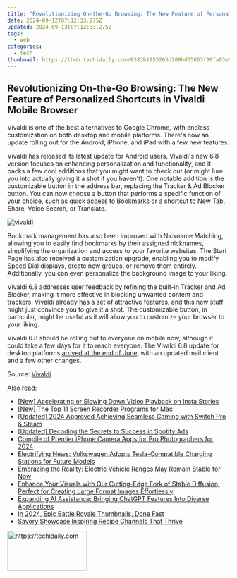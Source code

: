 ```yaml
---
title: "Revolutionizing On-the-Go Browsing: The New Feature of Personalized Shortcuts in Vivaldi Mobile Browser"
date: 2024-09-12T07:12:33.275Z
updated: 2024-09-13T07:12:33.275Z
tags:
  - web
categories:
  - tech
thumbnail: https://thmb.techidaily.com/8383b1955265d208bd65863f99fa93e0506dbf01fc1cf31d37490fb679a3c33d.png
---
```


## Revolutionizing On-the-Go Browsing: The New Feature of Personalized Shortcuts in Vivaldi Mobile Browser

Vivaldi is one of the best alternatives to Google Chrome, with endless customizstion on both desktop and mobile platforms. There's now an update rolling out for the Android, iPhone, and iPad with a few new features.

 Vivaldi has released its latest update for Android users. Vivaldi's new 6.8 version focuses on enhancing personalization and functionality, and it packs a few cool additions that you might want to check out (or might lure you into actually giving it a shot if you haven't). One notable addition is the customizable button in the address bar, replacing the Tracker & Ad Blocker button. You can now choose a button that performs a specific function of your choice, such as quick access to Bookmarks or a shortcut to New Tab, Share, Voice Search, or Translate.

![vivaldi](https://static1.howtogeekimages.com/wordpress/wp-content/uploads/2024/07/vivaldi.jpg) 

 Bookmark management has also been improved with Nickname Matching, allowing you to easily find bookmarks by their assigned nicknames, simplifying the organization and access to your favorite websites. The Start Page has also received a customization upgrade, enabling you to modify Speed Dial displays, create new groups, or remove them entirely. Additionally, you can even personalize the background image to your liking.

 Vivaldi 6.8 addresses user feedback by refining the built-in Tracker and Ad Blocker, making it more effective in blocking unwanted content and trackers. Vivaldi already has a set of attractive features, and this new stuff might just convince you to give it a shot. The customizable button, in particular, might be useful as it will allow you to customize your browser to your liking.

 Vivaldi 6.8 should be rolling out to everyone on mobile now, although it could take a few days for it to reach everyone. The Vivaldi 6.8 update for desktop platforms [arrived at the end of June](https://win11.techidaily.com/addressing-win11-crashes-with-exception-handlers/), with an updated mail client and a few other changes.

 Source: [Vivaldi](https://vivaldi.com/blog/vivaldi-on-android-6-8/)

<ins class="adsbygoogle"
     style="display:block"
     data-ad-format="autorelaxed"
     data-ad-client="ca-pub-7571918770474297"
     data-ad-slot="1223367746"></ins>

<ins class="adsbygoogle"
     style="display:block"
     data-ad-client="ca-pub-7571918770474297"
     data-ad-slot="8358498916"
     data-ad-format="auto"
     data-full-width-responsive="true"></ins>

<span class="atpl-alsoreadstyle">Also read:</span>
<div><ul>
<li><a href="https://extra-lessons.techidaily.com/new-accelerating-or-slowing-down-video-playback-on-insta-stories/"><u>[New] Accelerating or Slowing Down Video Playback on Insta Stories</u></a></li>
<li><a href="https://screen-sharing-recording.techidaily.com/new-the-top-11-screen-recorder-programs-for-mac/"><u>[New] The Top 11 Screen Recorder Programs for Mac</u></a></li>
<li><a href="https://video-capture.techidaily.com/updated-2024-approved-achieving-seamless-gaming-with-switch-pro-and-steam/"><u>[Updated] 2024 Approved Achieving Seamless Gaming with Switch Pro & Steam</u></a></li>
<li><a href="https://vp-tips.techidaily.com/updated-decoding-the-secrets-to-success-in-spotify-ads/"><u>[Updated] Decoding the Secrets to Success in Spotify Ads</u></a></li>
<li><a href="https://fox-access.techidaily.com/compile-of-premier-iphone-camera-apps-for-pro-photographers-for-2024/"><u>Compile of Premier iPhone Camera Apps for Pro Photographers for 2024</u></a></li>
<li><a href="https://some-tips.techidaily.com/electrifying-news-volkswagen-adopts-tesla-compatible-charging-stations-for-future-models/"><u>Electrifying News: Volkswagen Adopts Tesla-Compatible Charging Stations for Future Models</u></a></li>
<li><a href="https://some-tips.techidaily.com/embracing-the-reality-electric-vehicle-ranges-may-remain-stable-for-now/"><u>Embracing the Reality: Electric Vehicle Ranges May Remain Stable for Now</u></a></li>
<li><a href="https://some-tips.techidaily.com/enhance-your-visuals-with-our-cutting-edge-fork-of-stable-diffusion-perfect-for-creating-large-format-images-effortlessly/"><u>Enhance Your Visuals with Our Cutting-Edge Fork of Stable Diffusion, Perfect for Creating Large Format Images Effortlessly</u></a></li>
<li><a href="https://some-tips.techidaily.com/expanding-ai-assistance-bringing-chatgpt-features-into-diverse-applications/"><u>Expanding AI Assistance: Bringing ChatGPT Features Into Diverse Applications</u></a></li>
<li><a href="https://youtube-video-recordings.techidaily.com/in-2024-epic-battle-royale-thumbnails-done-fast/"><u>In 2024, Epic Battle Royale Thumbnails, Done Fast</u></a></li>
<li><a href="https://youtube-data.techidaily.com/y-showcase-inspiring-recipe-channels-that-thrive/"><u>Savory Showcase Inspiring Recipe Channels That Thrive</u></a></li>
</ul></div>

<!-- affiliate ads begin -->
<a href="https://aligracehair.sjv.io/c/5597632/2135397/19272" target="_top" id="2135397">
  <img src="//a.impactradius-go.com/display-ad/19272-2135397" border="0" alt="https://techidaily.com" width="180" height="90"/>
</a>
<img height="0" width="0" src="https://aligracehair.sjv.io/i/5597632/2135397/19272" style="position:absolute;visibility:hidden;" border="0" />
<!-- affiliate ads end -->

